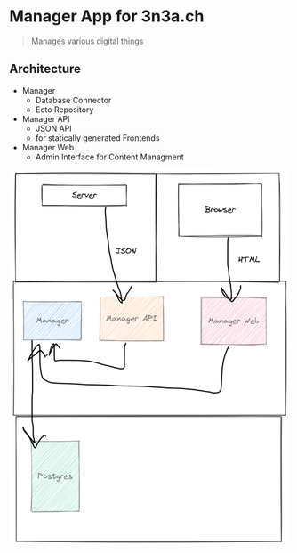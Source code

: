 # Manager App for 3n3a.ch

> Manages various digital things

## Architecture

* Manager
  * Database Connector
  * Ecto Repository 
* Manager API
  * JSON API
  * for statically generated Frontends
* Manager Web
  * Admin Interface for Content Managment

![Diagram of Architecture of Manager](.github/assets/architecture_diagram.png)
